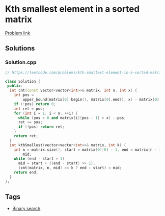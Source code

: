 # Kth smallest element in a sorted matrix

[Problem link](https://leetcode.com/problems/kth-smallest-element-in-a-sorted-matrix)

## Solutions


### Solution.cpp
```cpp
// https://leetcode.com/problems/kth-smallest-element-in-a-sorted-matrix

class Solution {
 public:
  int cnt(const vector<vector<int>>& matrix, int n, int x) {
    int pos =
        upper_bound(matrix[0].begin(), matrix[0].end(), x) - matrix[0].begin();
    if (!pos) return 0;
    int ret = pos;
    for (int i = 1; i < n; ++i) {
      while (pos > 0 and matrix[i][pos - 1] > x) --pos;
      ret += pos;
      if (!pos) return ret;
    }
    return ret;
  }
  int kthSmallest(vector<vector<int>>& matrix, int k) {
    int n = matrix.size(), start = matrix[0][0] - 1, end = matrix[n - 1][n - 1],
        mid;
    while (end - start > 1)
      mid = start + ((end - start) >> 1),
      (cnt(matrix, n, mid) >= k ? end : start) = mid;
    return end;
  }
};
```
## Tags

* [Binary search](/Collections/binary-search.md#binary-search)
